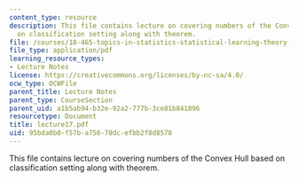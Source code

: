 ```yaml
---
content_type: resource
description: This file contains lecture on covering numbers of the Convex Hull based
  on classification setting along with theorem.
file: /courses/18-465-topics-in-statistics-statistical-learning-theory-spring-2007/95bda0b0f57ba75670dcefbb2f8d8578_lecture17.pdf
file_type: application/pdf
learning_resource_types:
- Lecture Notes
license: https://creativecommons.org/licenses/by-nc-sa/4.0/
ocw_type: OCWFile
parent_title: Lecture Notes
parent_type: CourseSection
parent_uid: a1b5ab94-b32e-92a2-777b-3ce81b841896
resourcetype: Document
title: lecture17.pdf
uid: 95bda0b0-f57b-a756-70dc-efbb2f8d8578
---
```

This file contains lecture on covering numbers of the Convex Hull based on classification setting along with theorem.